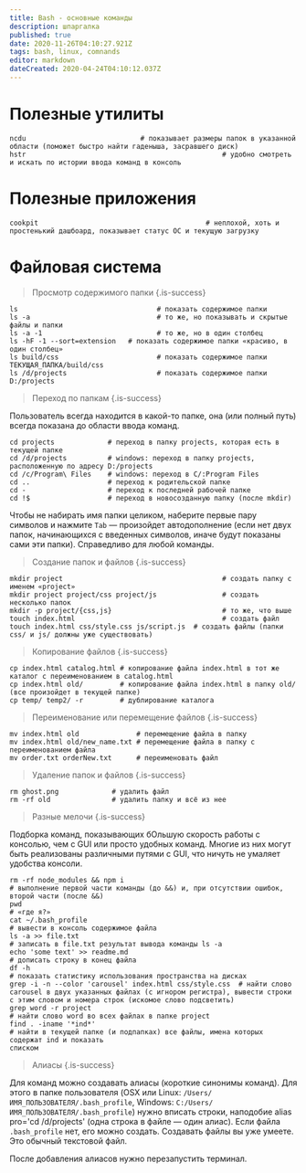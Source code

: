 ```yaml
---
title: Bash - основные команды
description: шпаргалка
published: true
date: 2020-11-26T04:10:27.921Z
tags: bash, linux, comnands
editor: markdown
dateCreated: 2020-04-24T04:10:12.037Z
---
```


# Полезные утилиты

```
ncdu                    		# показывает размеры папок в указанной области (поможет быстро найти гаденыша, засравшего диск)
hstr												# удобно смотреть и искать по истории ввода команд в консоль
```

# Полезные приложения

```
cookpit											# неплохой, хоть и простенький дашбоард, показывает статус ОС и текущую загрузку
```

# Файловая система

> Просмотр содержимого папки
{.is-success}

```
ls                      			# показать содержимое папки
ls -a                   			# то же, но показывать и скрытые файлы и папки
ls -a -1                			# то же, но в один столбец
ls -hF -1 --sort=extension 	 # показать содержимое папки «красиво, в один столбец»
ls build/css            			# показать содержимое папки ТЕКУЩАЯ_ПАПКА/build/css
ls /d/projects          			# показать содержимое папки D:/projects
```

> Переход по папкам
{.is-success}

Пользователь всегда находится в какой-то папке, она (или полный путь) всегда показана до области ввода команд.

```
cd projects             # переход в папку projects, которая есть в текущей папке
cd /d/projects          # windows: переход в папку projects, расположенную по адресу D:/projects 
cd /c/Program\ Files    # windows: переход в C/:Program Files 
cd ..                   # переход к родительской папке 
cd -                    # переход к последней рабочей папке
cd !$                   # переход в новосозданную папку (после mkdir)
```
Чтобы не набирать имя папки целиком, наберите первые пару символов и нажмите `Tab` — произойдет автодополнение (если нет двух папок, начинающихся с введенных символов, иначе будут показаны сами эти папки). 
Справедливо для любой команды.

> Создание папок и файлов
{.is-success}

```
mkdir project                        				# создать папку с именем «project»
mkdir project project/css project/js 				# создать несколько папок
mkdir -p project/{css,js}            				# то же, что выше
touch index.html                     				# создать файл
touch index.html css/style.css js/script.js  # создать файлы (папки css/ и js/ должны уже существовать)
```

> Копирование файлов
{.is-success}

```
cp index.html catalog.html # копирование файла index.html в тот же каталог с переименованием в catalog.html
cp index.html old/         # копирование файла index.html в папку old/ (все произойдет в текущей папке)
cp temp/ temp2/ -r         # дублирование каталога
```

> Переименование или перемещение файлов
{.is-success}

```
mv index.html old              # перемещение файла в папку
mv index.html old/new_name.txt # перемещение файла в папку с переименованием файла
mv order.txt orderNew.txt      # переименовать файл
```

> Удаление папок и файлов
{.is-success}

```
rm ghost.png             # удалить файл
rm -rf old               # удалить папку и всё из нее
```

> Разные мелочи
{.is-success}

Подборка команд, показывающих бОльшую скорость работы с консолью, чем с GUI или просто удобных команд. 
Многие из них могут быть реализованы различными путями с GUI, что ничуть не умаляет удобства консоли.

```
rm -rf node_modules && npm i 														# выполнение первой части команды (до &&) и, при отсутствии ошибок, второй части (после &&)
pwd                   				 													# «где я?»
cat ~/.bash_profile   				 													# вывести в консоль содержимое файла
ls -a >> file.txt     				 													# записать в file.txt результат вывода команды ls -a
echo 'some text' >> readme.md  													# дописать строку в конец файла
df -h                 				 													# показать статистику использования пространства на дисках
grep -i -n --color 'carousel' index.html css/style.css 	# найти слово carousel в двух указанных файлах (с игнором регистра), вывести строки с этим словом и номера строк (искомое слово подсветить)
grep word -r project  																	 # найти слово word во всех файлах в папке project
find . -iname '*ind*' 																	 # найти в текущей папке (и подпапках) все файлы, имена которых содержат ind и показать 
списком
```

> Алиасы
{.is-success}


Для команд можно создавать алиасы (короткие синонимы команд). 
Для этого в папке пользователя (OSX или Linux: `/Users/ИМЯ_ПОЛЬЗОВАТЕЛЯ/.bash_profile`, Windows: `C:/Users/ИМЯ_ПОЛЬЗОВАТЕЛЯ/.bash_profile`) нужно вписать строки, наподобие alias pro='cd /d/projects' (одна строка в файле — один алиас). 
Если файла `.bash_profile` нет, его можно создать. Создавать файлы вы уже умеете.
Это обычный текстовой файл.

После добавления алиасов нужно перезапустить терминал.
